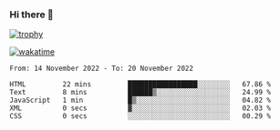 ### Hi there 👋

[![trophy](https://github-profile-trophy.vercel.app/?username=cxnky&theme=dracula)](https://github.com/ryo-ma/github-profile-trophy)

[![wakatime](https://wakatime.com/badge/user/1c39c599-5497-41b9-a5be-2c4676e7fd23.svg)](https://wakatime.com/@1c39c599-5497-41b9-a5be-2c4676e7fd23)
<!--START_SECTION:waka-->

```text
From: 14 November 2022 - To: 20 November 2022

HTML         22 mins         █████████████████░░░░░░░░   67.86 %
Text         8 mins          ██████▒░░░░░░░░░░░░░░░░░░   24.99 %
JavaScript   1 min           █▒░░░░░░░░░░░░░░░░░░░░░░░   04.82 %
XML          0 secs          ▓░░░░░░░░░░░░░░░░░░░░░░░░   02.03 %
CSS          0 secs          ░░░░░░░░░░░░░░░░░░░░░░░░░   00.29 %
```

<!--END_SECTION:waka-->
